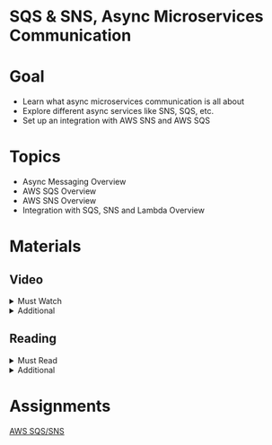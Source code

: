 # SQS & SNS, Async Microservices Communication

# Goal

- Learn what async microservices communication is all about
- Explore different async services like SNS, SQS, etc.
- Set up an integration with AWS SNS and AWS SQS

# Topics

- Async Messaging Overview
- AWS SQS Overview
- AWS SNS Overview
- Integration with SQS, SNS and Lambda Overview

# Materials

## Video

<details>
  <summary>Must Watch</summary>

  The following content provides enough info to complete the task.

  <blockquote>

  <details>
    <summary>In English</summary>

   <blockquote>

   - [Introduction to Amazon Simple Queue Service (SQS)](https://learn.epam.com/detailsPage?id=a9c8e277-14f3-4d7d-a5fb-1ec8f5e6558e), ~10 mins
   - [Introduction to Amazon Simple Notification Service (SNS)](https://learn.epam.com/detailsPage?id=c545e8d9-cc6c-4195-be33-774d2224261e), ~10 mins
   - [Choosing the Right Messaging Service for Your Distributed App](https://www.youtube.com/watch?v=4-JmX6MIDDI), ~53 mins 

   </blockquote>
  </details>

  </blockquote>

</details>

<details>
  <summary>Additional</summary>

  The following content provides more info for further studies.

  <blockquote>

  - [AWS SQS Overview](https://www.youtube.com/watch?v=CyYZ3adwboc), ~29 mins
  - [AWS SNS Overview](https://www.youtube.com/watch?v=bktTomENEX8), ~17 mins
  - [SNS vs SQS Comparison](https://www.youtube.com/watch?v=mXk0MNjlO7A), ~11 mins
  - [AWS SQS to Lambda Hands-On Tutorial](https://www.youtube.com/watch?v=JJQrVBRzlPg), ~30 mins  - 
  - [Build High-Throughput, Bursty Data Apps with Amazon SQS, SNS, & Lambda](https://www.youtube.com/watch?v=YwHxvKhBQ_g), ~55 mins
  </blockquote>

</details>

## Reading

<details>
  <summary>Must Read</summary>

  The following content provides enough info to complete the task.

  <blockquote>

  - [What is Amazon SNS](https://docs.aws.amazon.com/sns/latest/dg/welcome.html)
  - [Getting started with Amazon SNS](https://docs.aws.amazon.com/sns/latest/dg/sns-getting-started.html)
  - [Common Amazon SNS scenarios](https://docs.aws.amazon.com/sns/latest/dg/sns-common-scenarios.html)
  - [AWS SNS FAQs](https://aws.amazon.com/sns/faqs/)
  - [What is Amazon SQS](https://docs.aws.amazon.com/AWSSimpleQueueService/latest/SQSDeveloperGuide/welcome.html)
  - [Getting started with Amazon SQS](https://docs.aws.amazon.com/AWSSimpleQueueService/latest/SQSDeveloperGuide/sqs-getting-started.html)
  </blockquote>

</details>

<details>
  <summary>Additional</summary>

  The following content provides more info for further studies.

  <blockquote>

  - [Basic Amazon SQS architecture](https://docs.aws.amazon.com/AWSSimpleQueueService/latest/SQSDeveloperGuide/sqs-basic-architecture.html)
  - [AWS SQS FAQs](https://aws.amazon.com/sqs/faqs/)
  - [Configuring a queue to trigger an AWS Lambda function](https://docs.aws.amazon.com/AWSSimpleQueueService/latest/SQSDeveloperGuide/sqs-configure-lambda-function-trigger.html)
  - [Using Amazon SNS for application-to-person (A2P) messaging](https://docs.aws.amazon.com/sns/latest/dg/sns-user-notifications.html)
  - [Serverless Framework: SQS](https://www.serverless.com/framework/docs/providers/aws/events/sqs)
  - [Serverless Framework: SNS](https://www.serverless.com/framework/docs/providers/aws/events/sns)
  </blockquote>

</details>

# Assignments

[AWS SQS/SNS](./task.md)
